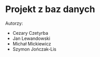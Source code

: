 # Projekt z baz danych

Autorzy:

- Cezary Czetyrba
- Jan Lewandowski
- Michał Mickiewicz
- Szymon Jończak-Lis
